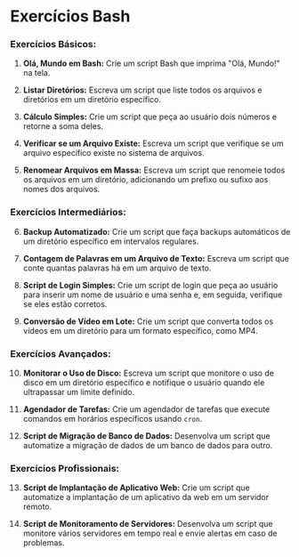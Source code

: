 # Exercícios Bash

### Exercícios Básicos:

1. **Olá, Mundo em Bash:** Crie um script Bash que imprima "Olá, Mundo!" na tela.

2. **Listar Diretórios:** Escreva um script que liste todos os arquivos e diretórios em um diretório específico.

3. **Cálculo Simples:** Crie um script que peça ao usuário dois números e retorne a soma deles.

4. **Verificar se um Arquivo Existe:** Escreva um script que verifique se um arquivo específico existe no sistema de arquivos.

5. **Renomear Arquivos em Massa:** Escreva um script que renomeie todos os arquivos em um diretório, adicionando um prefixo ou sufixo aos nomes dos arquivos.

### Exercícios Intermediários:

6. **Backup Automatizado:** Crie um script que faça backups automáticos de um diretório específico em intervalos regulares.

7. **Contagem de Palavras em um Arquivo de Texto:** Escreva um script que conte quantas palavras há em um arquivo de texto.

8. **Script de Login Simples:** Crie um script de login que peça ao usuário para inserir um nome de usuário e uma senha e, em seguida, verifique se eles estão corretos.

9. **Conversão de Vídeo em Lote:** Crie um script que converta todos os vídeos em um diretório para um formato específico, como MP4.

### Exercícios Avançados:

10. **Monitorar o Uso de Disco:** Escreva um script que monitore o uso de disco em um diretório específico e notifique o usuário quando ele ultrapassar um limite definido.

11. **Agendador de Tarefas:** Crie um agendador de tarefas que execute comandos em horários específicos usando `cron`.

12. **Script de Migração de Banco de Dados:** Desenvolva um script que automatize a migração de dados de um banco de dados para outro.

### Exercícios Profissionais:

13. **Script de Implantação de Aplicativo Web:** Crie um script que automatize a implantação de um aplicativo da web em um servidor remoto.

14. **Script de Monitoramento de Servidores:** Desenvolva um script que monitore vários servidores em tempo real e envie alertas em caso de problemas.

